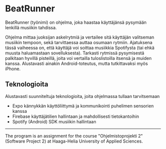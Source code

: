 # BeatRunner

BeatRunner (työnimi) on ohjelma, joka haastaa käyttäjänsä pysymään lenkillä musiikin tahdissa.

Ohjelma mittaa juoksijan askelrytmiä ja vertailee sitä käyttäjän valitseman musiikin tempoon, sekä tarvittaessa auttaa osumaan rytmiin. Ajatuksena tässä vaiheessa on, että käyttäjä voi soittaa musiikkia Spotifysta (tai ehkä muusta haluamastaan sovelluksesta). Tarkasti rytmissä pysymisestä palkitaan hyvillä pisteillä, joita voi vertailla tuloslistoilla itsensä ja muiden kanssa. Alustavasti ainakin Android-toteutus, mutta tutkittavaksi myös iPhone.

## Teknologioita

Alustavasti suunniteltuja teknologioita, joita ohjelmassa tullaan tarvitsemaan

- Expo kännykkän käyttöliittymä ja kommunikointi puhelimen sensorien kanssa
- Firebase käyttäjätilien hallintaan ja mahdollisesti tietokantoihin
- Spotify (Android) SDK musiikin hallintaan

---

The program is an assignment for the course "Ohjelmistoprojekti 2" (Software Project 2) at Haaga-Helia University of Applied Sciences.
